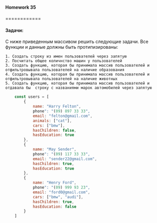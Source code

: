 ####  Homework 35
============


#### Задачи: 

С ниже приведенным массивом решить следующие задачи. Все функции и данные должны быть протипизированы:

    1. Создать строку из имен пользователей через запятую
    2. Посчитать общее количнство машин у пользователей
    3. Создать функцию, которая бы принимала массив пользователей и отфильтровывала пользователей на наличие образования
    4. Создать функцию, которая бы принимала массив пользователей и отфильтровывала пользователей на наличие животных
    5. Создать функцию, которая бы принимала массив пользователей и отдавала бы  строку с названиями марок автомобилей через запятую


```javascript
    const users = [
        {
            name: "Harry Felton",
            phone": "(09) 897 33 33",
            email: "felton@gmail.com",
            animals: ["cat"],
            cars: ["bmw"],
            hasChildren: false,
            hasEducation: true
        },
        {
            name: "May Sender",
            phone": "(09) 117 33 33",
            email: "sender22@gmail.com",
            hasChildren: true,
            hasEducation: true
        },
        {
            name: "Henry Ford",
            phone": "(09) 999 93 23",
            email: "ford0@gmail.com",
            cars: ["bmw", "audi"],
            hasChildren: true,
            hasEducation: false
        }
    ]
```
